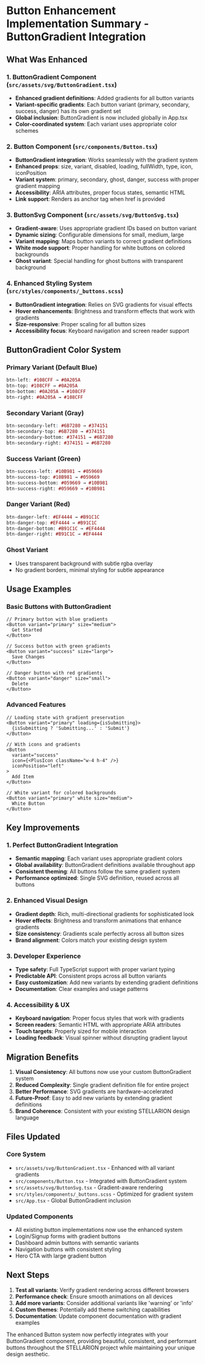 # Button Enhancement Implementation Summary - ButtonGradient Integration

## What Was Enhanced

### 1. ButtonGradient Component (`src/assets/svg/ButtonGradient.tsx`)
- **Enhanced gradient definitions**: Added gradients for all button variants
- **Variant-specific gradients**: Each button variant (primary, secondary, success, danger) has its own gradient set
- **Global inclusion**: ButtonGradient is now included globally in App.tsx
- **Color-coordinated system**: Each variant uses appropriate color schemes

### 2. Button Component (`src/components/Button.tsx`)
- **ButtonGradient integration**: Works seamlessly with the gradient system
- **Enhanced props**: size, variant, disabled, loading, fullWidth, type, icon, iconPosition
- **Variant system**: primary, secondary, ghost, danger, success with proper gradient mapping
- **Accessibility**: ARIA attributes, proper focus states, semantic HTML
- **Link support**: Renders as anchor tag when href is provided

### 3. ButtonSvg Component (`src/assets/svg/ButtonSvg.tsx`)
- **Gradient-aware**: Uses appropriate gradient IDs based on button variant
- **Dynamic sizing**: Configurable dimensions for small, medium, large
- **Variant mapping**: Maps button variants to correct gradient definitions
- **White mode support**: Proper handling for white buttons on colored backgrounds
- **Ghost variant**: Special handling for ghost buttons with transparent background

### 4. Enhanced Styling System (`src/styles/components/_buttons.scss`)
- **ButtonGradient integration**: Relies on SVG gradients for visual effects
- **Hover enhancements**: Brightness and transform effects that work with gradients
- **Size-responsive**: Proper scaling for all button sizes
- **Accessibility focus**: Keyboard navigation and screen reader support

## ButtonGradient Color System

### Primary Variant (Default Blue)
```scss
btn-left: #108CFF → #0A205A
btn-top: #108CFF → #0A205A  
btn-bottom: #0A205A → #108CFF
btn-right: #0A205A → #108CFF
```

### Secondary Variant (Gray)
```scss
btn-secondary-left: #6B7280 → #374151
btn-secondary-top: #6B7280 → #374151
btn-secondary-bottom: #374151 → #6B7280  
btn-secondary-right: #374151 → #6B7280
```

### Success Variant (Green)
```scss
btn-success-left: #10B981 → #059669
btn-success-top: #10B981 → #059669
btn-success-bottom: #059669 → #10B981
btn-success-right: #059669 → #10B981
```

### Danger Variant (Red)
```scss
btn-danger-left: #EF4444 → #B91C1C
btn-danger-top: #EF4444 → #B91C1C
btn-danger-bottom: #B91C1C → #EF4444
btn-danger-right: #B91C1C → #EF4444
```

### Ghost Variant
- Uses transparent background with subtle rgba overlay
- No gradient borders, minimal styling for subtle appearance

## Usage Examples

### Basic Buttons with ButtonGradient
```tsx
// Primary button with blue gradients
<Button variant="primary" size="medium">
  Get Started
</Button>

// Success button with green gradients  
<Button variant="success" size="large">
  Save Changes
</Button>

// Danger button with red gradients
<Button variant="danger" size="small">
  Delete
</Button>
```

### Advanced Features
```tsx
// Loading state with gradient preservation
<Button variant="primary" loading={isSubmitting}>
  {isSubmitting ? 'Submitting...' : 'Submit'}
</Button>

// With icons and gradients
<Button 
  variant="success" 
  icon={<PlusIcon className="w-4 h-4" />}
  iconPosition="left"
>
  Add Item
</Button>

// White variant for colored backgrounds
<Button variant="primary" white size="medium">
  White Button
</Button>
```

## Key Improvements

### 1. Perfect ButtonGradient Integration
- **Semantic mapping**: Each variant uses appropriate gradient colors
- **Global availability**: ButtonGradient definitions available throughout app
- **Consistent theming**: All buttons follow the same gradient system
- **Performance optimized**: Single SVG definition, reused across all buttons

### 2. Enhanced Visual Design
- **Gradient depth**: Rich, multi-directional gradients for sophisticated look
- **Hover effects**: Brightness and transform animations that enhance gradients
- **Size consistency**: Gradients scale perfectly across all button sizes
- **Brand alignment**: Colors match your existing design system

### 3. Developer Experience
- **Type safety**: Full TypeScript support with proper variant typing
- **Predictable API**: Consistent props across all button variants
- **Easy customization**: Add new variants by extending gradient definitions
- **Documentation**: Clear examples and usage patterns

### 4. Accessibility & UX
- **Keyboard navigation**: Proper focus styles that work with gradients
- **Screen readers**: Semantic HTML with appropriate ARIA attributes
- **Touch targets**: Properly sized for mobile interaction
- **Loading feedback**: Visual spinner without disrupting gradient layout

## Migration Benefits

1. **Visual Consistency**: All buttons now use your custom ButtonGradient system
2. **Reduced Complexity**: Single gradient definition file for entire project
3. **Better Performance**: SVG gradients are hardware-accelerated
4. **Future-Proof**: Easy to add new variants by extending gradient definitions
5. **Brand Coherence**: Consistent with your existing STELLARION design language

## Files Updated

### Core System
- `src/assets/svg/ButtonGradient.tsx` - Enhanced with all variant gradients
- `src/components/Button.tsx` - Integrated with ButtonGradient system
- `src/assets/svg/ButtonSvg.tsx` - Gradient-aware rendering
- `src/styles/components/_buttons.scss` - Optimized for gradient system
- `src/App.tsx` - Global ButtonGradient inclusion

### Updated Components
- All existing button implementations now use the enhanced system
- Login/Signup forms with gradient buttons
- Dashboard admin buttons with semantic variants
- Navigation buttons with consistent styling
- Hero CTA with large gradient button

## Next Steps

1. **Test all variants**: Verify gradient rendering across different browsers
2. **Performance check**: Ensure smooth animations on all devices  
3. **Add more variants**: Consider additional variants like 'warning' or 'info'
4. **Custom themes**: Potentially add theme switching capabilities
5. **Documentation**: Update component documentation with gradient examples

The enhanced Button system now perfectly integrates with your ButtonGradient component, providing beautiful, consistent, and performant buttons throughout the STELLARION project while maintaining your unique design aesthetic.
